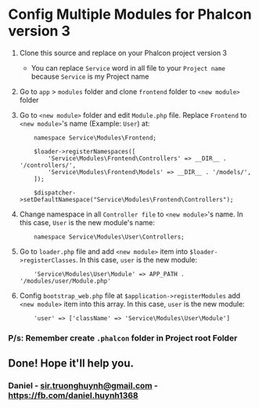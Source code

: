 # Config Multiple Modules for Phalcon version 3
1. Clone this source and replace on your Phalcon project version 3
    * You can replace `Service` word in all file to your `Project name` because `Service` is my Project name
2. Go to `app` > `modules` folder and clone `frontend` folder to `<new module>` folder
3. Go to `<new module>` folder and edit `Module.php` file. Replace `Frontend` to `<new module>`'s name (Example: `User`) at:

    ```
        namespace Service\Modules\Frontend;
    ```

    ```
        $loader->registerNamespaces([
            'Service\Modules\Frontend\Controllers' => __DIR__ . '/controllers/',
            'Service\Modules\Frontend\Models' => __DIR__ . '/models/',
        ]);
    ```

    ```
        $dispatcher->setDefaultNamespace("Service\Modules\Frontend\Controllers");
    ```

4. Change namespace in all `Controller file` to `<new module>`'s name. In this case, `User` is the new module's name:

    ```
        namespace Service\Modules\User\Controllers;
    ```

5. Go to `loader.php` file and add `<new module>` item into `$loader->registerClasses`. In this case, `user` is the new module:

    ```
        'Service\Modules\User\Module' => APP_PATH . '/modules/user/Module.php'
    ```

6. Config `bootstrap_web.php` file at `$application->registerModules` add `<new module>` item into this array. In this case, `user` is the new module:

    ```
        'user' => ['className' => 'Service\Modules\User\Module']
    ```

### P/s: Remember create `.phalcon` folder in Project root Folder ###
## Done! Hope it'll help you.
### Daniel - sir.truonghuynh@gmail.com - https://fb.com/daniel.huynh1368
